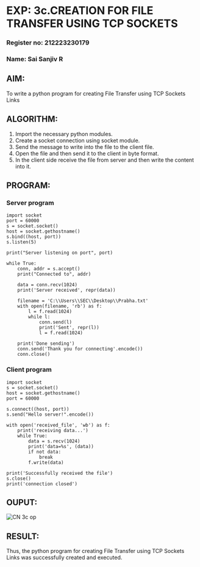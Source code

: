 # EXP: 3c.CREATION FOR FILE TRANSFER USING TCP SOCKETS
### Register no: 212223230179
### Name: Sai Sanjiv R
## AIM:
To write a python program for creating File Transfer using TCP Sockets Links
## ALGORITHM:
1. Import the necessary python modules.
2. Create a socket connection using socket module.
3. Send the message to write into the file to the client file.
4. Open the file and then send it to the client in byte format.
5. In the client side receive the file from server and then write the content into it.
## PROGRAM:
### Server program
```
import socket
port = 60000
s = socket.socket()
host = socket.gethostname()
s.bind((host, port))
s.listen(5)

print("Server listening on port", port)

while True:
    conn, addr = s.accept()
    print("Connected to", addr)
    
    data = conn.recv(1024)
    print('Server received', repr(data))

    filename = 'C:\\Users\\SEC\\Desktop\\Prabha.txt'
    with open(filename, 'rb') as f:
        l = f.read(1024)
        while l:
            conn.send(l)
            print('Sent', repr(l))
            l = f.read(1024)
    
    print('Done sending')
    conn.send('Thank you for connecting'.encode())
    conn.close()
```

### Client program
```
import socket
s = socket.socket()
host = socket.gethostname()
port = 60000

s.connect((host, port))
s.send("Hello server!".encode())

with open('received_file', 'wb') as f:
    print('receiving data...')
    while True:
        data = s.recv(1024)
        print('data=%s', (data))
        if not data:
            break
        f.write(data)

print('Successfully received the file')
s.close()
print('connection closed')
```
## OUPUT:
![CN 3c op ](https://github.com/22008837/3c.FILE_TRANSFER_USING_TCP_SOCKETS/assets/120194155/a48baf6c-284c-4b24-bcbc-0f062d9e8def)

## RESULT:
Thus, the python program for creating File Transfer using TCP Sockets Links was 
successfully created and executed.
